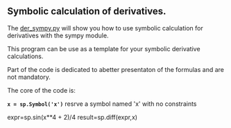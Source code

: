 ## Symbolic calculation of derivatives.

The [der_sympy.py](der_sympy.py) will show you how to use symbolic calculation for derivatives with the sympy module.

This program can be use as a template for your symbolic derivative calculations.

Part of the code is dedicated to abetter presentaton of the formulas and are not mandatory.

The core of the code is:

**`x = sp.Symbol('x')`** resrve a symbol named 'x' with no constraints

expr=sp.sin(x**4 + 2)/4
result=sp.diff(expr,x)
